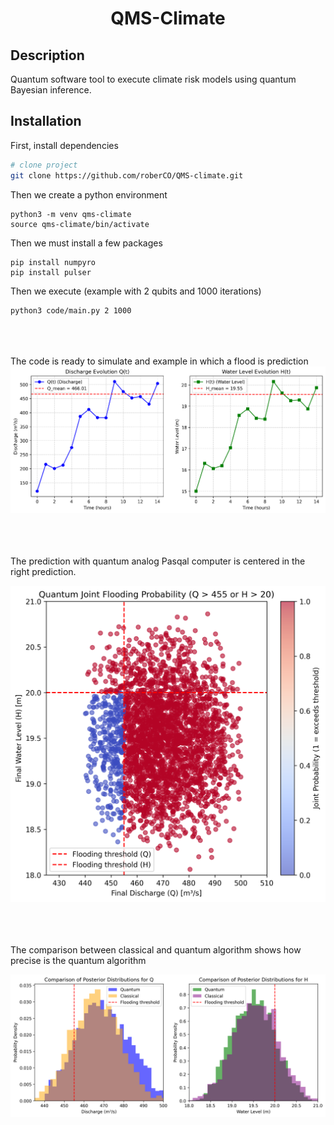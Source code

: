 <div align="center">    
 
# QMS-Climate     

</div>

## Description   
Quantum software tool to execute climate risk models using quantum Bayesian inference.

## Installation  
First, install dependencies   

```bash
# clone project   
git clone https://github.com/roberCO/QMS-climate.git
```

Then we create a python environment
```
python3 -m venv qms-climate
source qms-climate/bin/activate
```

Then we must install a few packages
```
pip install numpyro
pip install pulser
```

Then we execute (example with 2 qubits and 1000 iterations)
```
python3 code/main.py 2 1000
```
<br>
<br>
<br>
The code is ready to simulate and example in which a flood is prediction

<div align="center">
<img width="800" alt="predictions" src="./results/predictions.png">
</div>


<br>
<br>
<br>

The prediction with quantum analog Pasqal computer is centered in the right prediction.

<div align="center">
<img width="800" alt="predictions" src="./results/joint_quantum_MCMC.png">
</div>



<br>
<br>
<br>


The comparison between classical and quantum algorithm shows how precise is the quantum algorithm

<div align="center">
<img width="800" alt="predictions" src="./results/marginal_comparison_MCMC.png">
</div>
